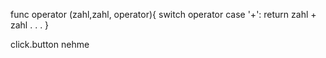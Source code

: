 

func operator (zahl,zahl, operator){
    switch operator
        case '+':
        return zahl + zahl
    .
    .
    .
}   

click.button
nehme 